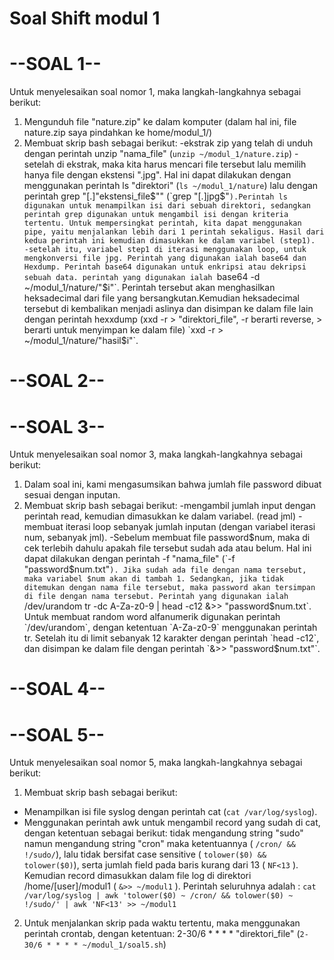 # Soal Shift modul 1
# --SOAL 1--
Untuk menyelesaikan soal nomor 1, maka langkah-langkahnya sebagai berikut:
1. Mengunduh file "nature.zip" ke dalam komputer (dalam hal ini, file nature.zip saya pindahkan ke home/modul_1/)
2. Membuat skrip bash sebagai berikut:
-ekstrak zip yang telah di unduh dengan perintah unzip "nama_file" (`unzip ~/modul_1/nature.zip`)
-setelah di ekstrak, maka kita harus mencari file tersebut lalu memilih hanya file dengan ekstensi ".jpg". Hal ini dapat dilakukan dengan menggunakan perintah ls "direktori" (`ls ~/modul_1/nature`) lalu dengan perintah grep "[.]"ekstensi_file$"" (`grep "[.]jpg$"`).Perintah ls digunakan untuk menampilkan isi dari sebuah direktori, sedangkan perintah grep digunakan untuk mengambil isi dengan kriteria tertentu. Untuk mempersingkat perintah, kita dapat menggunakan pipe, yaitu menjalankan lebih dari 1 perintah sekaligus. Hasil dari kedua perintah ini kemudian dimasukkan ke dalam variabel (step1). 
-setelah itu, variabel step1 di iterasi menggunakan loop, untuk mengkonversi file jpg. Perintah yang digunakan ialah base64 dan Hexdump. Perintah base64 digunakan untuk enkripsi atau dekripsi sebuah data. perintah yang digunakan ialah `base64 -d ~/modul_1/nature/"$i"`. Perintah tersebut akan menghasilkan heksadecimal dari file yang bersangkutan.Kemudian heksadecimal tersebut di kembalikan menjadi aslinya dan disimpan ke dalam file lain dengan perintah hexxdump (xxd -r > "direktori_file", -r berarti reverse, > berarti untuk menyimpan ke dalam file) `xxd -r > ~/modul_1/nature/"hasil$i"`.


# --SOAL 2--


# --SOAL 3--
Untuk menyelesaikan soal nomor 3, maka langkah-langkahnya sebagai berikut:
1. Dalam soal ini, kami mengasumsikan bahwa jumlah file password dibuat sesuai dengan inputan.
2. Membuat skrip bash sebagai berikut:
-mengambil jumlah input dengan perintah read, kemudian dimasukkan ke dalam variabel. (read jml)
-membuat iterasi loop sebanyak jumlah inputan (dengan variabel iterasi num, sebanyak jml).
-Sebelum membuat file password$num, maka di cek terlebih dahulu apakah file tersebut sudah ada atau belum. Hal ini dapat dilakukan dengan perintah -f "nama_file" (`-f "password$num.txt"`). Jika sudah ada file dengan nama tersebut, maka variabel $num akan di tambah 1. Sedangkan, jika tidak ditemukan dengan nama file tersebut, maka password akan tersimpan di file dengan nama tersebut. Perintah yang digunakan ialah `/dev/urandom tr -dc A-Za-z0-9 | head -c12 &>> "password$num.txt`. Untuk membuat random word alfanumerik digunakan perintah `/dev/urandom`, dengan ketentuan `A-Za-z0-9` menggunakan perintah tr. Setelah itu di limit sebanyak 12 karakter dengan perintah `head -c12`, dan disimpan ke dalam file dengan perintah `&>> "password$num.txt"`.

# --SOAL 4--


# --SOAL 5--
Untuk menyelesaikan soal nomor 5, maka langkah-langkahnya sebagai berikut:
1. Membuat skrip bash sebagai berikut:
- Menampilkan isi file syslog dengan perintah cat (`cat /var/log/syslog`).
- Menggunakan perintah awk untuk mengambil record yang sudah di cat, dengan ketentuan sebagai berikut:
 tidak mengandung string "sudo" namun mengandung string "cron" maka ketentuannya ( `/cron/ && !/sudo/`), lalu tidak bersifat case sensitive ( `tolower($0) && tolower($0)`), serta jumlah field pada baris kurang dari 13 ( `NF<13` ). Kemudian record dimasukkan dalam file log di direktori /home/[user]/modul1 ( `&>> ~/modul1` ).
Perintah seluruhnya adalah : `cat /var/log/syslog | awk 'tolower($0) ~ /cron/ && tolower($0) ~ !/sudo/' | awk 'NF<13' >> ~/modul1`
2. Untuk menjalankan skrip pada waktu tertentu, maka menggunakan perintah crontab, dengan ketentuan:
2-30/6 * * * * "direktori_file" (`2-30/6 * * * * ~/modul_1/soal5.sh`)
